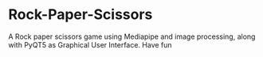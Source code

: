 # Rock-Paper-Scissors
A Rock paper scissors game using Mediapipe and image processing, along with PyQT5 as Graphical User Interface. Have fun
